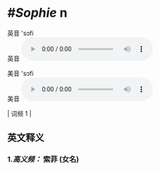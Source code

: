 # ***\#Sophie*** n
英音 'sɔfi  
英音
<audio src="./media/Sophie-B.aac" controls="controls"></audio>

美音 'sɔfi  
美音
<audio src="./media/Sophie.aac" controls="controls"></audio>



| 词频 1 |  

英文释义
---
### 1.*高义频：* **索菲 (女名)**  



